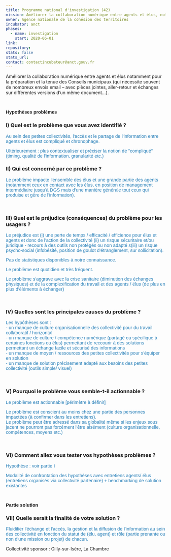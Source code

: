 ```yaml
---
title: Programme national d'investigation (42)
mission: Améliorer la collaboration numérique entre agents et élus, notamment dans la préparation des conseils municipaux
owner: Agence nationale de la cohésion des territoires
incubator: anct
phases:
  - name: investigation
    start: 2020-06-01
link: 
repository: 
stats: false
stats_url: 
contact: contactincubateur@anct.gouv.fr
---
```

<p>Améliorer la collaboration numérique entre agents et élus notamment pour la préparation et la tenue des Conseils municipaux (qui nécessite souvent de nombreux envois email – avec pièces jointes, aller-retour et échanges sur différentes versions d’un même document…).</p>
<p> </p>
<p><strong><span style="font-size: 11pt;"><span style="font-family: 'Calibri',sans-serif;">Hypothèses problèmes</span></span></strong></p>
<h3>I) Quel est le problème que vous avez identifié ?</h3>
<p><span style="color: #2980b9;"><span style="font-size: 11pt;"><span style="font-family: 'Calibri',sans-serif;">Au sein des petites collectivités, l'accès et le partage de l'information entre agents et élus est compliqué et chronophage.</span></span></span></p>
<p><span style="color: #2980b9;"><span style="font-size: 11pt;"><span style="font-family: 'Calibri',sans-serif;">Ultérieurement : plus contextualiser et préciser la notion de "compliqué" (timing, qualité de l'information, granularité etc.)</span></span></span></p>
<h3>II) Qui est concerné par ce problème ?</h3>
<p><span style="color: #2980b9;"><span style="font-size: 11pt;"><span style="font-family: 'Calibri',sans-serif;">Le problème impacte l'ensemble des élus et une grande partie des agents (notamment ceux en contact avec les élus, en position de management intermédiaire jusqu'à DGS mais d'une manière générale tout ceux qui produise et gère de l'information).</span></span></span></p>
<p> </p>
<h3>III) Quel est le préjudice (conséquences) du problème pour les usagers ?</h3>
<p><span style="color: #2980b9;"><span style="font-size: 11pt;"><span style="font-family: 'Calibri',sans-serif;">Le préjudice est (i) une perte de temps / efficacité / efficience pour élus et agents et donc de l'action de la collectivité (ii) un risque sécuritaire et/ou juridique - recours à des outils non protégés ou non adapté s(iii) un risque psycho-social (infobésité, position de goulot d'étranglement, sur sollicitation).</span></span></span></p>
<p><span style="color: #2980b9;"><span style="font-size: 11pt;"><span style="font-family: 'Calibri',sans-serif;">Pas de statistiques disponibles à notre connaissance.</span></span></span></p>
<p><span style="color: #2980b9;"><span style="font-size: 11pt;"><span style="font-family: 'Calibri',sans-serif;">Le problème est quotidien et très fréquent.</span></span></span></p>
<p><span style="color: #2980b9;"><span style="font-size: 11pt;"><span style="font-family: 'Calibri',sans-serif;">Le problème s'aggrave avec la crise sanitaire (diminution des échanges physiques) et de la complexification du travail et des agents / élus (de plus en plus d'éléments à échanger)</span></span></span></p>
<p><span style="font-size: 11pt;"><span style="font-family: 'Calibri',sans-serif;"> </span></span></p>
<h3>IV) Quelles sont les principales causes du problème ?</h3>
<p><span style="color: #2980b9;"><span style="font-size: 11pt;"><span style="font-family: 'Calibri',sans-serif;">Les hypôthèses sont : </span></span></span><br /><span style="color: #2980b9;"><span style="font-size: 11pt;"><span style="font-family: 'Calibri',sans-serif;">- un manque de culture organisationnelle des collectivité pour du travail collaboratif / horizontal<br />- un manque de culture / compétence numérique (partagé ou spécifique à certaines fonctions ou élus) permettant de reccourir à des solutions permettant un échange facile et sécurisé des informations<br />- un manque de moyen / ressources des petites collectivités pour s'équiper en solution<br />- un manque de solution précisement adapté aux besoins des petites collectivité (outils simple/ visuel)</span></span></span></p>
<p> </p>
<h3>V) Pourquoi le problème vous semble-t-il actionnable ?</h3>
<p><span style="color: #2980b9;"><span style="font-size: 11pt;"><span style="font-family: 'Calibri',sans-serif;">Le problème est actionnable [périmètre à définir]</span></span></span></p>
<p><span style="color: #2980b9;"><span style="font-size: 11pt;"><span style="font-family: 'Calibri',sans-serif;">Le problème est conscient au moins chez une partie des personnes impactées (à confirmer dans les entretiens).<br />Le problème peut être adressé dans sa globalité même si les enjeux sous jacent ne pourront pas forcément l'être aisément (culture organisationnelle, compétences, moyens etc.)</span></span></span></p>
<p> </p>
<h3>VI) Comment allez vous tester vos hypothèses problèmes ?</h3>
<p><span style="color: #2980b9;"><span style="font-size: 11pt;"><span style="font-family: 'Calibri',sans-serif;">Hypothèse : voir partie I</span></span></span></p>
<p><span style="color: #2980b9;"><span style="font-size: 11pt;"><span style="font-family: 'Calibri',sans-serif;">Modalité de confrontation des hypothèses avec entretiens agents/ élus (entretiens organisés via collectivité partenaire) + benchmarking de solution existantes</span></span></span></p>
<p> </p>
<p><strong><span style="font-size: 11pt;"><span style="font-family: 'Calibri',sans-serif;">Partie solution</span></span></strong></p>
<h3>VII) Quelle serait la finalité de votre solution ?</h3>
<p><span style="color: #2980b9;"><span style="font-size: 11pt;"><span style="font-family: 'Calibri',sans-serif;">Fluidifier l'échange et l'accès, la gestion et la diffusion de l'information au sein des collectivité en fonction du statut de (élu, agent) et rôle (partie prenante ou non d'une mission ou projet) de chacun.</span></span></span></p>
Collectivité sponsor : Gilly-sur-Isère, La Chambre
